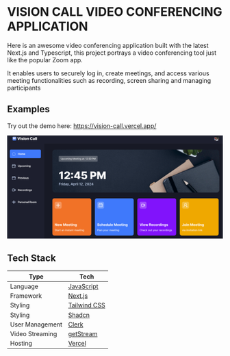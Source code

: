 # VISION CALL VIDEO CONFERENCING APPLICATION

Here is an awesome video conferencing application built with the latest Next.js and Typescript, this project portrays a video conferencing tool just like the popular Zoom app.

It enables users to securely log in, create meetings, and access various meeting functionalities such as recording, screen sharing and managing participants

## Examples

Try out the demo here: https://vision-call.vercel.app/

![REACT_ADMIN_results_image](./public/images/vision_call.png)

## Tech Stack

| Type            | Tech                                      |
| --------------- | ----------------------------------------- |
| Language        | [JavaScript](https://www.javascript.com/) |
| Framework       | [Next.js](https://nextjs.org/)            |
| Styling         | [Tailwind CSS](https://tailwindcss.com/)  |
| Styling         | [Shadcn](https://ui.shadcn.com/)          |
| User Management | [Clerk](https://clerk.com/)               |
| Video Streaming | [getStream](https://getstream.io/)        |
| Hosting         | [Vercel](https://vercel.com)              |
